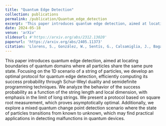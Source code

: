 ```yaml
---
title: "Quantum Edge Detection"
collection: publications
permalink: /publication/Quantum_edge_detection
excerpt: 'This paper introduces quantum edge detection, aimed at locating boundaries of quantum domains where all particles share the same pure state. Focusing on the 1D scenario of a string of particles, we develop an optimal protocol for quantum edge detection, efficiently computing its success probability through Schur-Weyl duality and semidefinite programming techniques. We analyze the behavior of the success probability as a function of the string length and local dimension, with emphasis in the limit of long strings. We present a protocol based on square root measurement, which proves asymptotically optimal. Additionally, we explore a mixed quantum change point detection scenario where the state of particles transitions from known to unknown, which may find practical applications in detecting malfunctions in quantum devices.'
date: 2024-05-18
venue: 'arXiv'
slidesurl: #'https://arxiv.org/abs/2312.13020'
paperurl: 'https://arxiv.org/abs/2405.11373'
citation: 'Llorens, S., González, W., Sentís, G., Calsamiglia, J., Bagan, E., & Muñoz-Tapia, R. (2024). Quantum Edge Detection. arXiv:2405.11373.'
---
```


This paper introduces quantum edge detection, aimed at locating boundaries of quantum domains where all particles share the same pure state. Focusing on the 1D scenario of a string of particles, we develop an optimal protocol for quantum edge detection, efficiently computing its success probability through Schur-Weyl duality and semidefinite programming techniques. We analyze the behavior of the success probability as a function of the string length and local dimension, with emphasis in the limit of long strings. We present a protocol based on square root measurement, which proves asymptotically optimal. Additionally, we explore a mixed quantum change point detection scenario where the state of particles transitions from known to unknown, which may find practical applications in detecting malfunctions in quantum devices.